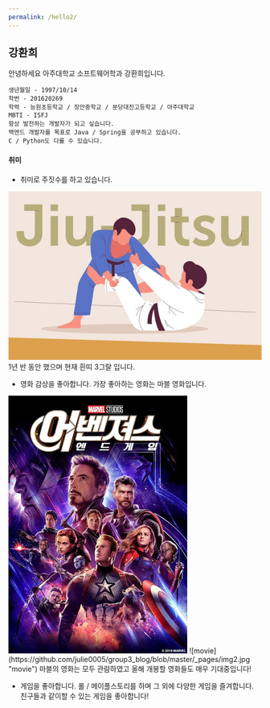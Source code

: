 ```yaml
---
permalink: /hello2/
---
```


## 강환희

안녕하세요 아주대학교 소프트웨어학과 강환희입니다.  
```
생년월일 - 1997/10/14  
학번 - 201620269  
학력 - 능원초등학교 / 장안중학교 / 분당대진고등학교 / 아주대학교  
MBTI - ISFJ  
항상 발전하는 개발자가 되고 싶습니다.  
백엔드 개발자를 목표로 Java / Spring을 공부하고 있습니다.  
C / Python도 다룰 수 있습니다.
```


#### 취미

- 취미로 주짓수를 하고 있습니다.  
<img src="img1.jpg">  
1년 반 동안 했으며 현재 흰띠 3그랄 입니다.  

- 영화 감상을 좋아합니다. 가장 좋아하는 영화는 마블 영화입니다.  
<img src="img2.jpg">  
![movie](https://github.com/julie0005/group3_blog/blob/master/_pages/img2.jpg "movie")  
마블의 영화는 모두 관람하였고 올해 개봉할 영화들도 매우 기대중입니다!  

- 게임을 좋아합니다. 롤 / 메이플스토리를 하며 그 외에 다양한 게임을 즐겨합니다. 친구들과 같이할 수 있는 게임을 좋아합니다!  